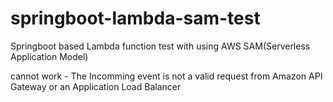 # springboot-lambda-sam-test
Springboot based Lambda function test with using AWS SAM(Serverless Application Model)


cannot work - The Incomming event is not a valid request from Amazon API Gateway or an Application Load Balancer